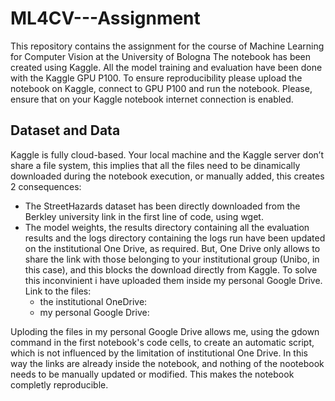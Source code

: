 # ML4CV---Assignment
This repository contains the assignment for the course of Machine Learning for Computer Vision at the University of Bologna
The notebook has been created using Kaggle. All the model training and evaluation have been done with the Kaggle GPU P100.
To ensure reproducibility please upload the notebook on Kaggle, connect to GPU P100 and run the notebook. Please, ensure that on your Kaggle notebook internet connection is enabled.
## Dataset and Data
Kaggle is fully cloud-based. Your local machine and the Kaggle server don’t share a file system, this implies that all the files need to be dinamically downloaded during the notebook execution, or manually added, this creates 2 consequences:
- The StreetHazards dataset has been directly downloaded from the Berkley university link in the first line of code, using wget.
- The model weights, the results directory containing all the evaluation results and the logs directory containing the logs run have been updated on the institutional One Drive, as required. But, One Drive only allows to share the link with those belonging to your institutional group (Unibo, in this case), and this blocks the download directly from Kaggle. To solve this inconvinient i have uploaded them inside my personal Google Drive. Link to the files:
  - the institutional OneDrive: 
  - my personal Google Drive: 
  
Uploding the files in my personal Google Drive allows me, using the gdown command in the first notebook's code cells, to create an automatic script, which is not influenced by the limitation of institutional One Drive. In this way the links are already inside the notebook, and nothing of the nootebook needs to be manually updated or modified. This makes the notebook completly reproducible.
